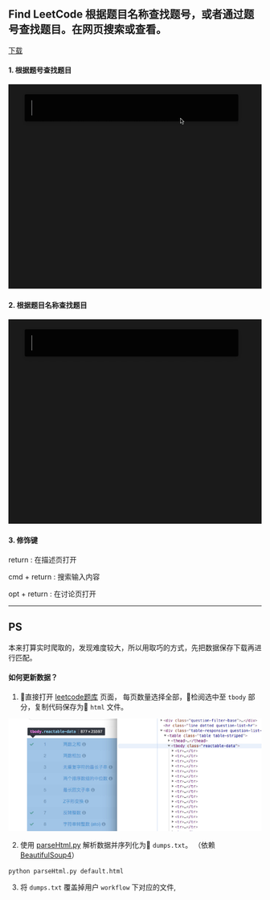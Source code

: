 ## Find LeetCode 根据题目名称查找题号，或者通过题号查找题目。在网页搜索或查看。

[下载](https://github.com/qbosen/Alfred-WorkFlow/raw/master/FindLeetCode/FindLeetCode.alfredworkflow)


#### 1. 根据题号查找题目

![](../pic/FindLC/question_number.gif)

#### 2. 根据题目名称查找题目

![](../pic/FindLC/question_name.gif)

#### 3. 修饰键
return : 在描述页打开

cmd + return : 搜索输入内容

opt + return : 在讨论页打开

---
## PS

本来打算实时爬取的，发现难度较大，所以用取巧的方式，先把数据保存下载再进行匹配。

#### 如何更新数据？
1. 直接打开 [leetcode题库](https://leetcode-cn.com/problemset/all/) 页面，
每页数量选择全部，检阅选中至 `tbody` 部分，复制代码保存为 `html` 文件。

![](../pic/FindLC/html_manul.jpg)

2. 使用 [parseHtml.py](source/parseHtml.py) 解析数据并序列化为 `dumps.txt`。
（依赖 [BeautifulSoup4](source/bs4)）
```shell
python parseHtml.py default.html
```

3. 将 `dumps.txt` 覆盖掉用户 `workflow` 下对应的文件,
